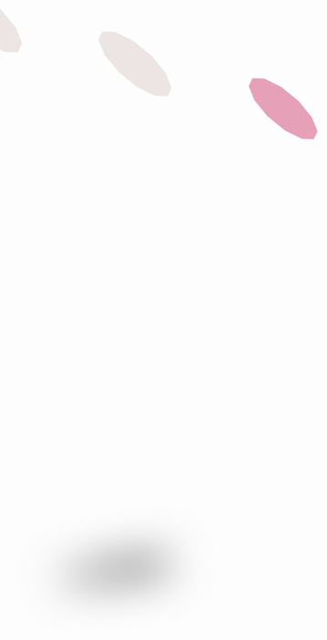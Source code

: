 <div class="pen">
  <div class="pen__pointSide pen__pointSide1">
    <div class="pen__side pen__side1"></div>
  </div>
  <div class="pen__pointSide pen__pointSide2">
    <div class="pen__side pen__side2"></div>
  </div>
  <div class="pen__pointSide pen__pointSide3">
    <div class="pen__side pen__side3"></div>
  </div>
  <div class="pen__pointSide pen__pointSide4">
    <div class="pen__side pen__side4"></div>
  </div>
  <div class="pen__pointSide pen__pointSide5">
    <div class="pen__side pen__side5"></div>
  </div>
  <div class="pen__pointSide pen__pointSide6">
    <div class="pen__side pen__side6"></div>
  </div>
  <div class="pen__ring">
    <div class="face"><div></div></div>
    <div class="face"><div></div></div>
    <div class="face"><div></div></div>
    <div class="face"><div></div></div>
    <div class="face"><div></div></div>
    <div class="face"><div></div></div>
    <div class="dodecagon dodecagon-top"></div>
    <div class="dodecagon dodecagon-bottom"></div>
  </div>
  <div class="pen__metal">
    <div class="face"><div></div></div>
    <div class="face"><div></div></div>
    <div class="face"><div></div></div>
    <div class="face"><div></div></div>
    <div class="face"><div></div></div>
    <div class="face"><div></div></div>
    <div class="dodecagon dodecagon-top"></div>
  </div>
  <div class="pen__eraser">
    <div class="face"><div></div></div>
    <div class="face"><div></div></div>
    <div class="face"><div></div></div>
    <div class="face"><div></div></div>
    <div class="face"><div></div></div>
    <div class="face"><div></div></div>
    <div class="dodecagon dodecagon-top"></div>
  </div>
</div>
<div class="penShadow"></div>

<style>
  .demo {
    background-color: #fff;
  }
  .demo * {
    position: absolute;
    transform-style: preserve-3d;
  }
  .demo *::before, .demo *::after {
    position: absolute;
    content: '';
  }

  .pen {
    --point-big-radius: 1.25vw;
    --point-small-radius: calc(var(--point-big-radius) / (2 * tan(180deg / 6)));
    
    --pen-big-radius: 8vw;
    --pen-small-radius: calc(var(--pen-big-radius) / (2 * tan(180deg / 6)));

    --point-angle: 35deg;
    --point-length: calc((var(--pen-small-radius) - var(--point-small-radius)) /  cos(90deg - var(--point-angle)));
    --point-height: calc(var(--point-length) * cos(var(--point-angle)));
    
    --pen-length: 18vw;
    --ring-height: 1vw;
    --metal-height: 4vw;
    --eraser-height: 4vw;
    
    top: 50%; left: 50%;
    width: calc(var(--point-big-radius) * 2);
    aspect-ratio: 1/1;
    transform: translate(-15vw, 15vw) rotateX(118deg) rotateY(38deg) rotateZ(-60deg);
    animation: penRotationAnimation 6s linear infinite;

    /* hexagon points */
    --point1-x: calc(var(--point-big-radius) + var(--point-big-radius) * sin(2 * 1 * 3.14 / 6));
    --point1-y: calc(var(--point-big-radius) + var(--point-big-radius) * cos(2 * 1 * 3.14 / 6));
    --point2-x: calc(var(--point-big-radius) + var(--point-big-radius) * sin(2 * 2 * 3.14 / 6));
    --point2-y: calc(var(--point-big-radius) + var(--point-big-radius) * cos(2 * 2 * 3.14 / 6));
    --point3-x: calc(var(--point-big-radius) + var(--point-big-radius) * sin(2 * 3 * 3.14 / 6));
    --point3-y: calc(var(--point-big-radius) + var(--point-big-radius) * cos(2 * 3 * 3.14 / 6));
    --point4-x: calc(var(--point-big-radius) + var(--point-big-radius) * sin(2 * 4 * 3.14 / 6));
    --point4-y: calc(var(--point-big-radius) + var(--point-big-radius) * cos(2 * 4 * 3.14 / 6));
    --point5-x: calc(var(--point-big-radius) + var(--point-big-radius) * sin(2 * 5 * 3.14 / 6));
    --point5-y: calc(var(--point-big-radius) + var(--point-big-radius) * cos(2 * 5 * 3.14 / 6));
    --point6-x: calc(var(--point-big-radius) + var(--point-big-radius) * sin(2 * 6 * 3.14 / 6));
    --point6-y: calc(var(--point-big-radius) + var(--point-big-radius) * cos(2 * 6 * 3.14 / 6));
  }
  @keyframes penRotationAnimation {
    to { transform: translate(-15vw, 15vw) rotateX(118deg) rotateY(38deg) rotateZ(calc(-60deg + 1turn)); }
  }



  /* PENCIL POINT */
  .pen::before {
    top: 0; left: 0;
    width: 100%; height: 100%;
    background: #6f6e70;
    clip-path: polygon(var(--point1-x) var(--point1-y),
                      var(--point2-x) var(--point2-y),
                      var(--point3-x) var(--point3-y),
                      var(--point4-x) var(--point4-y),
                      var(--point5-x) var(--point5-y),
                      var(--point6-x) var(--point6-y));
  }



  /* PENCIL POINT SIDE */
  .pen__pointSide {
    width: var(--point-big-radius); height: var(--point-length);
    transform-origin: top left;
  }

  .pen__pointSide::before {
    left: 50%;
    width: var(--pen-big-radius); height: 100%;
    translate: -50%;
    clip-path: polygon(calc(50% - var(--point-big-radius) / 2) 0, calc(50% + var(--point-big-radius) / 2) 0, 100% 100%, 0% 100%);
    box-shadow: inset 0px 3vw #464547;
    animation: penPointColorAnimation 6s linear infinite;
  }
  @keyframes penPointColorAnimation {
    0%, 16%, 100% {
        background-color: #dfcbb4;
    }
    32%, 84% {
        background-color: #eadac9;
    }
  }

  .pen__pointSide1 {
    left: var(--point1-x); top: var(--point1-y);
    transform: rotateZ(150deg) rotateX(calc(90deg + var(--point-angle)));
  }

  .pen__pointSide2 {
    left: var(--point2-x); top: var(--point2-y);
    transform: rotateZ(90deg) rotateX(calc(90deg + var(--point-angle)));
  }

  .pen__pointSide3 {
    left: var(--point3-x); top: var(--point3-y);
    transform: rotateZ(30deg) rotateX(calc(90deg + var(--point-angle)));
  }

  .pen__pointSide4 {
    left: var(--point4-x); top: var(--point4-y);
    transform: rotateZ(-30deg) rotateX(calc(90deg + var(--point-angle)));
  }

  .pen__pointSide5 {
    left: var(--point5-x); top: var(--point5-y);
    transform: rotateZ(270deg) rotateX(calc(90deg + var(--point-angle)));
  }

  .pen__pointSide6 {
    left: var(--point6-x); top: var(--point6-y);
    transform: rotateZ(210deg) rotateX(calc(90deg + var(--point-angle)));
  }



  /* PENCIL SIDE */
  .pen__side {
    top: 100%; left: 50%;
    width: var(--pen-big-radius); height: var(--pen-length);
    background-color: #f7d24d;
    transform-origin: top center;
    translate: -50%;
    rotate: x calc(-1 * var(--point-angle));
    animation: penColorAnimation 6s linear infinite;
  }
  @keyframes penColorAnimation {
    0%, 16%, 100% { background-color: #e5bb28; }
    32%, 84% { background-color: #f7d24d; }
  }



  /* HEXOGON ANIMATION DELAY */
  .pen__pointSide2::before, .pen__side2 {
    animation-delay: -5s;
  }

  .pen__pointSide3::before, .pen__side3 {
    animation-delay: -4s;
  }

  .pen__pointSide4::before, .pen__side4 {
    animation-delay: -3s;
  }

  .pen__pointSide5::before, .pen__side5 {
    animation-delay: -2s;
  }

  .pen__pointSide6::before, .pen__side6 {
    animation-delay: -1s;
  }



  /* PENCIL RING */
  .pen__ring {
    --ring-radius: calc(var(--pen-big-radius) + 2vw / 2);

    transform: translateZ(calc(var(--point-height) + var(--pen-length))) translate(-50%, -50%);
  }

  .pen__ring .dodecagon-bottom {
    background-color: #ece5e4;
  }
  .pen__ring .dodecagon-top {
    background-color: #ece5e4;
    transform: translateZ(var(--ring-height));
  }

  .pen__ring .face {
    height: var(--ring-height);
    background-color: #e6e5e7;
    animation: penMetalColorAnimation 6s linear infinite;
  }
  .pen__ring .face > div {
    background-color: #e6e5e7;
    animation: penMetalColorAnimation 6s linear infinite;
  }
  @keyframes penMetalColorAnimation {
    0%, 16% { background-color: #e6e5e7; } 
    32%, 84% { background-color: #f8f8f9; } 
  }



  /* BIG METAL RING */
  .pen__metal {
    --ring-radius: calc(var(--pen-big-radius) + 1vw / 2);
    
    transform: translateZ(calc(var(--point-height) + var(--pen-length) + var(--ring-height))) translate(-50%, -50%);
  }
  .pen__metal .dodecagon-top {
    background-color: #ece5e4;
    transform: translateZ(var(--metal-height));
  }

  .pen__metal .face {
    height: var(--metal-height);
    background-color: #e6e5e7;
    animation: penMetalColorAnimation 6s linear infinite;
  }
  .pen__metal .face > div {
    background-color: #e6e5e7;
    animation: penMetalColorAnimation 6s linear infinite;
  }



  /* ERASER */
  .pen__eraser {
    --ring-radius: var(--pen-big-radius);

    transform: translateZ(calc(var(--point-height) + var(--pen-length) + var(--ring-height) + var(--metal-height))) translate(-50%, -50%);
  }

  .pen__eraser .dodecagon-top {
    background-color: #e6a0b8;
    transform: translateZ(var(--eraser-height));
  }

  .pen__eraser .face {
    background-color: #eec8d4;
    animation: penErazerColorAnimation 6s linear infinite;
  }

  .pen__eraser .face > div {
    background-color: #eec8d4;
    animation: penErazerColorAnimation 6s linear infinite;
  }
  @keyframes penErazerColorAnimation {
    0%, 16%, 100% { background-color: #e6a0b8; } 
    32%, 84% { background-color: #eec8d4; } 
  }



  /* COMMON STYLES */
  .pen__metal, .pen__eraser, .pen__ring {
    --point1-x: calc(var(--ring-radius) + var(--ring-radius) * sin(2 * 1 * 3.14 / 12));
    --point1-y: calc(var(--ring-radius) + var(--ring-radius) * cos(2 * 1 * 3.14 / 12));
    --point2-x: calc(var(--ring-radius) + var(--ring-radius) * sin(2 * 2 * 3.14 / 12));
    --point2-y: calc(var(--ring-radius) + var(--ring-radius) * cos(2 * 2 * 3.14 / 12));
    --point3-x: calc(var(--ring-radius) + var(--ring-radius) * sin(2 * 3 * 3.14 / 12));
    --point3-y: calc(var(--ring-radius) + var(--ring-radius) * cos(2 * 3 * 3.14 / 12));
    --point4-x: calc(var(--ring-radius) + var(--ring-radius) * sin(2 * 4 * 3.14 / 12));
    --point4-y: calc(var(--ring-radius) + var(--ring-radius) * cos(2 * 4 * 3.14 / 12));
    --point5-x: calc(var(--ring-radius) + var(--ring-radius) * sin(2 * 5 * 3.14 / 12));
    --point5-y: calc(var(--ring-radius) + var(--ring-radius) * cos(2 * 5 * 3.14 / 12));
    --point6-x: calc(var(--ring-radius) + var(--ring-radius) * sin(2 * 6 * 3.14 / 12));
    --point6-y: calc(var(--ring-radius) + var(--ring-radius) * cos(2 * 6 * 3.14 / 12));
    --point7-x: calc(var(--ring-radius) + var(--ring-radius) * sin(2 * 7 * 3.14 / 12));
    --point7-y: calc(var(--ring-radius) + var(--ring-radius) * cos(2 * 7 * 3.14 / 12));
    --point8-x: calc(var(--ring-radius) + var(--ring-radius) * sin(2 * 8 * 3.14 / 12));
    --point8-y: calc(var(--ring-radius) + var(--ring-radius) * cos(2 * 8 * 3.14 / 12));
    --point9-x: calc(var(--ring-radius) + var(--ring-radius) * sin(2 * 9 * 3.14 / 12));
    --point9-y: calc(var(--ring-radius) + var(--ring-radius) * cos(2 * 9 * 3.14 / 12));
    --point10-x: calc(var(--ring-radius) + var(--ring-radius) * sin(2 * 10 * 3.14 / 12));
    --point10-y: calc(var(--ring-radius) + var(--ring-radius) * cos(2 * 10 * 3.14 / 12));
    --point11-x: calc(var(--ring-radius) + var(--ring-radius) * sin(2 * 11 * 3.14 / 12));
    --point11-y: calc(var(--ring-radius) + var(--ring-radius) * cos(2 * 11 * 3.14 / 12));
    --point12-x: calc(var(--ring-radius) + var(--ring-radius) * sin(2 * 12 * 3.14 / 12));
    --point12-y: calc(var(--ring-radius) + var(--ring-radius) * cos(2 * 12 * 3.14 / 12));

    top: 50%; left: 50%;
    width: calc(var(--ring-radius) * 2);
    aspect-ratio: 1/1;
  }

  .dodecagon {
    width: 100%; height: 100%;
    clip-path: polygon(var(--point1-x) var(--point1-y),
                      var(--point2-x) var(--point2-y),
                      var(--point3-x) var(--point3-y),
                      var(--point4-x) var(--point4-y),
                      var(--point5-x) var(--point5-y),
                      var(--point6-x) var(--point6-y),
                      var(--point7-x) var(--point7-y),
                      var(--point8-x) var(--point8-y),
                      var(--point9-x) var(--point9-y),
                      var(--point10-x) var(--point10-y),
                      var(--point11-x) var(--point11-y),
                      var(--point12-x) var(--point12-y));
  }

  .face {
    width: calc(2 * var(--ring-radius) * sin(180deg / 12));
    height: var(--eraser-height);
    transform-origin: top left;
  }

  .face > div {
    width: 100%; height: 100%;
    transform-origin: top left;
    transform: rotateY(-150deg);
  }

  .pen__ring .face:nth-child(1),
  .pen__metal .face:nth-child(1),
  .pen__eraser .face:nth-child(1) {
    left: var(--point1-x); top: var(--point1-y);
    transform: rotateZ(-45deg) rotateX(90deg);
  }

  .pen__ring .face:nth-child(2),
  .pen__metal .face:nth-child(2),
  .pen__eraser .face:nth-child(2) {
    left: var(--point3-x); top: var(--point3-y);
    transform: rotateZ(-105deg) rotateX(90deg);
    animation-delay: -5s;
  }

  .pen__ring .face:nth-child(2) > div,
  .pen__metal .face:nth-child(2) > div,
  .pen__eraser .face:nth-child(2) > div {
    animation-delay: -5s;
  }

  .pen__ring .face:nth-child(3),
  .pen__metal .face:nth-child(3),
  .pen__eraser .face:nth-child(3) {
    left: var(--point5-x); top: var(--point5-y);
    transform: rotateZ(195deg) rotateX(90deg);
    animation-delay: -4s;
  }

  .pen__ring .face:nth-child(3) > div,
  .pen__metal .face:nth-child(3) > div,
  .pen__eraser .face:nth-child(3) > div {
    animation-delay: -4s;
  }

  .pen__ring .face:nth-child(4),
  .pen__metal .face:nth-child(4),
  .pen__eraser .face:nth-child(4) {
    left: var(--point7-x); top: var(--point7-y);
    transform: rotateZ(135deg) rotateX(90deg);
    animation-delay: -3s;
  }

  .pen__ring .face:nth-child(4) > div,
  .pen__metal .face:nth-child(4) > div,
  .pen__eraser .face:nth-child(4) > div {
    animation-delay: -3s;
  }

  .pen__ring .face:nth-child(5),
  .pen__metal .face:nth-child(5),
  .pen__eraser .face:nth-child(5) {
    left: var(--point9-x); top: var(--point9-y);
    transform: rotateZ(75deg) rotateX(90deg);
    animation-delay: -2s;
  }

  .pen__ring .face:nth-child(5) > div,
  .pen__metal .face:nth-child(5) > div,
  .pen__eraser .face:nth-child(5) > div {
    animation-delay: -2s;
  }

  .pen__ring .face:nth-child(6),
  .pen__metal .face:nth-child(6),
  .pen__eraser .face:nth-child(6) {
    left: var(--point11-x); top: var(--point11-y);
    transform: rotateZ(15deg) rotateX(90deg);
    animation-delay: -1s;
  }

  .pen__ring .face:nth-child(6) > div,
  .pen__metal .face:nth-child(6) > div,
  .pen__eraser .face:nth-child(6) > div {
    animation-delay: -1s;
  }



  /* SHADOW */
  .penShadow {
    top: 50%; left: 50%;
    width: 20vw; height: 3vw;
    background-color: #464547;
    border-radius: 0% 100% 100% 0% / 0% 50% 50% 0%;
    filter: blur(4vw);
    transform-origin: top center;
    transform: translate(-13vw, 21vw) rotate(122deg) rotateZ(50deg);
  }
</style>